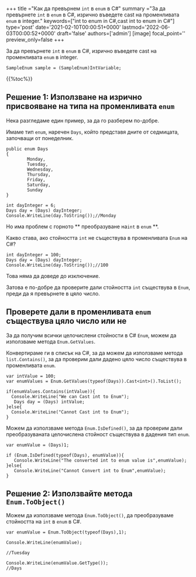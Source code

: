+++
title   ="Как да превърнем `int` в `enum` в C#"
summary ="За да превърнете `int` в `enum` в C#, изрично въведете cast на променливата `enum` в integer."
keywords=["int to enum in C#,cast int to enum in C#"]
type='post'
date='2021-02-10T00:00:51+0000'
lastmod='2022-06-03T00:00:52+0000'
draft='false'
authors=['admin']
[image]
focal_point=''
preview_only=false
+++

За да превърнете `int` в `enum` в C#, изрично въведете cast на променливата `enum` в integer.

```
SampleEnum sample = (SampleEnum)IntVariable;
```

{{%toc%}}

## Решение 1: Използване на изрично присвояване на типа на променливата `enum` 

Нека разгледаме един пример, за да го разберем по-добре.

Имаме тип `enum`, наречен `Days`, който представя дните от седмицата, започващи от понеделник.

```
public enum Days
{
        Monday,  
        Tuesday,  
        Wednesday,  
        Thursday,  
        Friday,  
        Saturday,  
        Sunday
}

int dayInteger = 6;
Days day = (Days) dayInteger;
Console.WriteLine(day.ToString());//Monday
```

Но има проблем с горното ** преобразуване на`int` в `enum` **.

Какво става, ако стойността `int` не съществува в променливата `Enum` на C#?

```
int dayInteger = 100;
Days day = (Days) dayInteger;
Console.WriteLine(day.ToString());//100
```

Това няма да доведе до изключение.

Затова е по-добре да проверите дали стойността `int` съществува в `Enum`, преди да я превърнете в цяло число.

## Проверете дали в променливата `enum` съществува цяло число или не

За да получим всички целочислени стойности в C# `Enum`, можем да използваме метода `Enum.GetValues`.

Конвертираме ги в списък на C#, за да можем да използваме метода `list.Contains()`, за да проверим дали дадено цяло число съществува в променливата `enum`.

```
var intValue = 100;
var enumValues = Enum.GetValues(typeof(Days)).Cast<int>().ToList();

if(enumValues.Contains(intValue)){
  Console.WriteLine("We can Cast int to Enum");  
   Days day = (Days) intValue;
}else{
  Console.WriteLine("Cannot Cast int to Enum");
}

```
Можем да използваме метода `Enum.IsDefined()`, за да проверим дали преобразуваната целочислена стойност съществува в дадения тип `enum`.  

```
var enumValue = (Days)1;

if (Enum.IsDefined(typeof(Days), enumValue)){
   Console.WriteLine("The converted int to enum value is",enumValue);
}else{
   Console.WriteLine("Cannot Convert int to Enum",enumValue);
}
```


## Решение 2: Използвайте метода `Enum.ToObject()` 

Можем да използваме метода `Enum.ToObject()`, да преобразуваме стойността на `int` в `enum` в C#.

```
var enumValue = Enum.ToObject(typeof(Days),1);

Console.WriteLine(enumValue);

//Tuesday

Console.WriteLine(enumValue.GetType());
//Days

```





